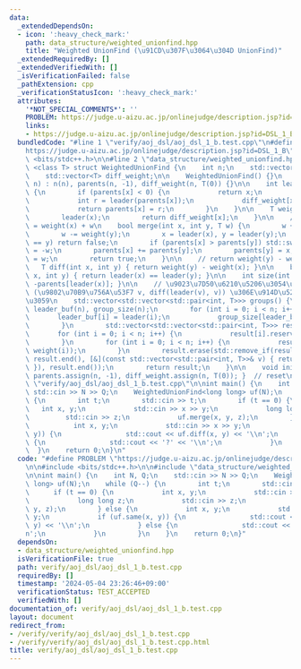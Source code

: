 ```yaml
---
data:
  _extendedDependsOn:
  - icon: ':heavy_check_mark:'
    path: data_structure/weighted_unionfind.hpp
    title: "Weighted UnionFind (\u91CD\u307F\u3064\u304D UnionFind)"
  _extendedRequiredBy: []
  _extendedVerifiedWith: []
  _isVerificationFailed: false
  _pathExtension: cpp
  _verificationStatusIcon: ':heavy_check_mark:'
  attributes:
    '*NOT_SPECIAL_COMMENTS*': ''
    PROBLEM: https://judge.u-aizu.ac.jp/onlinejudge/description.jsp?id=DSL_1_B
    links:
    - https://judge.u-aizu.ac.jp/onlinejudge/description.jsp?id=DSL_1_B
  bundledCode: "#line 1 \"verify/aoj_dsl/aoj_dsl_1_b.test.cpp\"\n#define PROBLEM \"\
    https://judge.u-aizu.ac.jp/onlinejudge/description.jsp?id=DSL_1_B\"\n\n#include\
    \ <bits/stdc++.h>\n\n#line 2 \"data_structure/weighted_unionfind.hpp\"\n\ntemplate\
    \ <class T> struct WeightedUnionFind {\n    int n;\n    std::vector<int> parents;\n\
    \    std::vector<T> diff_weight;\n\n    WeightedUnionFind() {}\n    WeightedUnionFind(int\
    \ n) : n(n), parents(n, -1), diff_weight(n, T(0)) {}\n\n    int leader(int x)\
    \ {\n        if (parents[x] < 0) {\n            return x;\n        } else {\n\
    \            int r = leader(parents[x]);\n            diff_weight[x] += diff_weight[parents[x]];\n\
    \            return parents[x] = r;\n        }\n    }\n\n    T weight(int x) {\n\
    \        leader(x);\n        return diff_weight[x];\n    }\n\n    // weight(y)\
    \ = weight(x) + w\n    bool merge(int x, int y, T w) {\n        w += weight(x);\n\
    \        w -= weight(y);\n        x = leader(x), y = leader(y);\n        if (x\
    \ == y) return false;\n        if (parents[x] > parents[y]) std::swap(x, y), w\
    \ = -w;\n        parents[x] += parents[y];\n        parents[y] = x;\n        diff_weight[y]\
    \ = w;\n        return true;\n    }\n\n    // return weight(y) - weight(x)\n \
    \   T diff(int x, int y) { return weight(y) - weight(x); }\n\n    bool same(int\
    \ x, int y) { return leader(x) == leader(y); }\n\n    int size(int x) { return\
    \ -parents[leader(x)]; }\n\n    // \u9023\u7D50\u6210\u5206\u3054\u3068\u306B\
    \ (\u9802\u70B9\u756A\u53F7 v, diff(leader(v), v)) \u306E\u914D\u5217\u3092\u8FD4\
    \u3059\n    std::vector<std::vector<std::pair<int, T>>> groups() {\n        std::vector<int>\
    \ leader_buf(n), group_size(n);\n        for (int i = 0; i < n; i++) {\n     \
    \       leader_buf[i] = leader(i);\n            group_size[leader_buf[i]]++;\n\
    \        }\n        std::vector<std::vector<std::pair<int, T>>> result(n);\n \
    \       for (int i = 0; i < n; i++) {\n            result[i].reserve(group_size[i]);\n\
    \        }\n        for (int i = 0; i < n; i++) {\n            result[leader_buf[i]].emplace_back(i,\
    \ weight(i));\n        }\n        result.erase(std::remove_if(result.begin(),\
    \ result.end(), [&](const std::vector<std::pair<int, T>>& v) { return v.empty();\
    \ }), result.end());\n        return result;\n    }\n\n    void init(int n) {\
    \ parents.assign(n, -1), diff_weight.assign(n, T(0)); }  // reset\n};\n#line 6\
    \ \"verify/aoj_dsl/aoj_dsl_1_b.test.cpp\"\n\nint main() {\n    int N, Q;\n   \
    \ std::cin >> N >> Q;\n    WeightedUnionFind<long long> uf(N);\n    while (Q--)\
    \ {\n        int t;\n        std::cin >> t;\n        if (t == 0) {\n         \
    \   int x, y;\n            std::cin >> x >> y;\n            long long z;\n   \
    \         std::cin >> z;\n            uf.merge(x, y, z);\n        } else {\n \
    \           int x, y;\n            std::cin >> x >> y;\n            if (uf.same(x,\
    \ y)) {\n                std::cout << uf.diff(x, y) << '\\n';\n            } else\
    \ {\n                std::cout << '?' << '\\n';\n            }\n        }\n  \
    \  }\n    return 0;\n}\n"
  code: "#define PROBLEM \"https://judge.u-aizu.ac.jp/onlinejudge/description.jsp?id=DSL_1_B\"\
    \n\n#include <bits/stdc++.h>\n\n#include \"data_structure/weighted_unionfind.hpp\"\
    \n\nint main() {\n    int N, Q;\n    std::cin >> N >> Q;\n    WeightedUnionFind<long\
    \ long> uf(N);\n    while (Q--) {\n        int t;\n        std::cin >> t;\n  \
    \      if (t == 0) {\n            int x, y;\n            std::cin >> x >> y;\n\
    \            long long z;\n            std::cin >> z;\n            uf.merge(x,\
    \ y, z);\n        } else {\n            int x, y;\n            std::cin >> x >>\
    \ y;\n            if (uf.same(x, y)) {\n                std::cout << uf.diff(x,\
    \ y) << '\\n';\n            } else {\n                std::cout << '?' << '\\\
    n';\n            }\n        }\n    }\n    return 0;\n}"
  dependsOn:
  - data_structure/weighted_unionfind.hpp
  isVerificationFile: true
  path: verify/aoj_dsl/aoj_dsl_1_b.test.cpp
  requiredBy: []
  timestamp: '2024-05-04 23:26:46+09:00'
  verificationStatus: TEST_ACCEPTED
  verifiedWith: []
documentation_of: verify/aoj_dsl/aoj_dsl_1_b.test.cpp
layout: document
redirect_from:
- /verify/verify/aoj_dsl/aoj_dsl_1_b.test.cpp
- /verify/verify/aoj_dsl/aoj_dsl_1_b.test.cpp.html
title: verify/aoj_dsl/aoj_dsl_1_b.test.cpp
---
```

